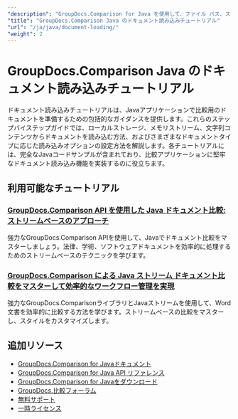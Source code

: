 ```yaml
---
"description": "GroupDocs.Comparison for Java を使用して、ファイル パス、ストリーム、文字列などのさまざまなソースからドキュメントを読み込む方法を学習します。"
"title": "GroupDocs.Comparison Java のドキュメント読み込みチュートリアル"
"url": "/ja/java/document-loading/"
"weight": 2
---
```


# GroupDocs.Comparison Java のドキュメント読み込みチュートリアル

ドキュメント読み込みチュートリアルは、Javaアプリケーションで比較用のドキュメントを準備するための包括的なガイダンスを提供します。これらのステップバイステップガイドでは、ローカルストレージ、メモリストリーム、文字列コンテンツからドキュメントを読み込む方法、およびさまざまなドキュメントタイプに応じた読み込みオプションの設定方法を解説します。各チュートリアルには、完全なJavaコードサンプルが含まれており、比較アプリケーションに堅牢なドキュメント読み込み機能を実装するのに役立ちます。

## 利用可能なチュートリアル

### [GroupDocs.Comparison API を使用した Java ドキュメント比較: ストリームベースのアプローチ](./java-groupdocs-comparison-api-stream-document-compare/)
強力なGroupDocs.Comparison APIを使用して、Javaでドキュメント比較をマスターしましょう。法律、学術、ソフトウェアドキュメントを効率的に処理するためのストリームベースのテクニックを学びます。

### [GroupDocs.Comparison による Java ストリーム ドキュメント比較をマスターして効率的なワークフロー管理を実現](./java-stream-comparison-groupdocs-comparison/)
強力なGroupDocs.ComparisonライブラリとJavaストリームを使用して、Word文書を効率的に比較する方法を学びます。ストリームベースの比較をマスターし、スタイルをカスタマイズします。

## 追加リソース

- [GroupDocs.Comparison for Javaドキュメント](https://docs.groupdocs.com/comparison/java/)
- [GroupDocs.Comparison for Java API リファレンス](https://reference.groupdocs.com/comparison/java/)
- [GroupDocs.Comparison for Javaをダウンロード](https://releases.groupdocs.com/comparison/java/)
- [GroupDocs.比較フォーラム](https://forum.groupdocs.com/c/comparison)
- [無料サポート](https://forum.groupdocs.com/)
- [一時ライセンス](https://purchase.groupdocs.com/temporary-license/)